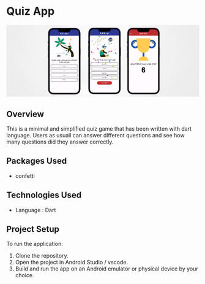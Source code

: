 # Quiz App

![mockup](assets/mockup.png)

## Overview 

This is a minimal and simplified quiz game that has been written with dart language. Users as usuall can answer different questions and see how many questions did they answer correctly.

## Packages Used 

 - confetti

## Technologies Used 
 - Language : Dart

## Project Setup

 To run the application:

 1. Clone the repository.
 2. Open the project in Android Studio / vscode.
 3. Build and run the app on an Android emulator or physical device by your choice.
